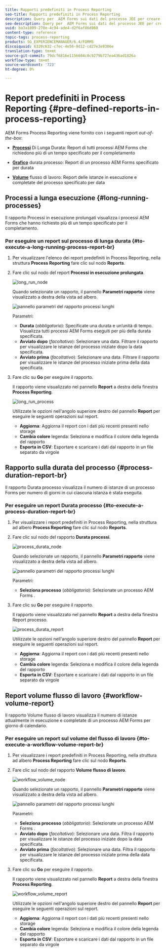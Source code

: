 ```yaml
---
title: Rapporti predefiniti in Process Reporting
seo-title: Rapporti predefiniti in Process Reporting
description: Query per  AEM Forms sui dati del processo JEE per creare rapporti su processi in esecuzione prolungati, durata del processo e volume del flusso di lavoro
seo-description: Query per  AEM Forms sui dati del processo JEE per creare rapporti su processi in esecuzione prolungati, durata del processo e volume del flusso di lavoro
uuid: ba3a1809-270e-4c94-ade4-d2f6af86d860
content-type: reference
topic-tags: process-reporting
products: SG_EXPERIENCEMANAGER/6.4/FORMS
discoiquuid: 6320c632-c7ec-4e56-9d12-cd27e3e9306e
translation-type: tm+mt
source-git-commit: 79dcf6816e1156604c0c9279b727ea436ad1826a
workflow-type: tm+mt
source-wordcount: '723'
ht-degree: 0%

---
```



# Report predefiniti in Process Reporting {#pre-defined-reports-in-process-reporting}

 AEM Forms Process Reporting viene fornito con i seguenti report *out-of-the-box*:

* **[Processi](/help/forms/using/process-reporting/pre-defined-reports-in-process-reporting.md#p-long-running-processes-p)** Di Lunga Durata: Report di tutti  processi AEM Forms che richiedono più di un tempo specificato per il completamento

* **[Grafico](/help/forms/using/process-reporting/pre-defined-reports-in-process-reporting.md#p-process-duration-report-br-p)** durata processo: Report di un processo AEM Forms  specificato per durata

* **[Volume](/help/forms/using/process-reporting/pre-defined-reports-in-process-reporting.md#p-workflow-volume-report-p)** flusso di lavoro: Report delle istanze in esecuzione e completate del processo specificato per data

## Processi a lunga esecuzione {#long-running-processes}

Il rapporto Processi in esecuzione prolungati visualizza i  processi AEM Forms che hanno richiesto più di un tempo specificato per il completamento.

### Per eseguire un report sul processo di lunga durata {#to-execute-a-long-running-process-report-br}

1. Per visualizzare l&#39;elenco dei report predefiniti in Process Reporting, nella struttura **Process Reporting** fare clic sul nodo **Reports**.
1. Fare clic sul nodo del report **Processi in esecuzione prolungata**.

   ![long_run_node](assets/long_running_node.png)

   Quando selezionate un rapporto, il pannello **Parametri rapporto** viene visualizzato a destra della vista ad albero.

   ![pannello parametri del rapporto processi lunghi](assets/report_parameters_panel.png)

   Parametri:

   * **Durata** (*obbligatorio*): Specificate una durata e un’unità di tempo. Visualizza tutti  processi AEM Forms eseguiti per più della durata specificata.
   * **Avviato dopo**  (*facoltativo*): Selezionare una data. Filtrare il rapporto per visualizzare le istanze del processo iniziate dopo la data specificata.
   * **Avviato prima**  (*facoltativo*): Selezionare una data. Filtrare il rapporto per visualizzare le istanze del processo iniziate prima della data specificata.

1. Fare clic su **Go** per eseguire il rapporto.

   Il rapporto viene visualizzato nel pannello **Report** a destra della finestra **Process Reporting**.

   ![long_run_process](assets/long_running_processes.png)

   Utilizzate le opzioni nell&#39;angolo superiore destro del pannello **Report** per eseguire le seguenti operazioni sul report.

   * **Aggiorna**: Aggiorna il report con i dati più recenti presenti nello storage
   * **Cambia colore** legenda: Seleziona e modifica il colore della legenda del rapporto
   * **Esporta in CSV**: Esportare e scaricare i dati dal rapporto in un file separato da virgole

## Rapporto sulla durata del processo {#process-duration-report-br}

Il rapporto Durata processo visualizza il numero di istanze di un processo Forms per numero di giorni in cui ciascuna istanza è stata eseguita.

### Per eseguire un report Durata processo {#to-execute-a-process-duration-report-br}

1. Per visualizzare i report predefiniti in Process Reporting, nella struttura ad albero **Process Reporting** fare clic sul nodo **Reports**.
1. Fare clic sul nodo del rapporto **Durata processi**.

   ![process_durata_node](assets/process_duration_node.png)

   Quando selezionate un rapporto, il pannello **Parametri rapporto** viene visualizzato a destra della vista ad albero.

   ![pannello parametri del rapporto processi lunghi](assets/process_duration_params.png)

   Parametri:

   * **Seleziona processo**  (*obbligatorio*): Selezionate un processo AEM Forms .

1. Fare clic su **Go** per eseguire il rapporto.

   Il rapporto viene visualizzato nel pannello **Report** a destra della finestra Report processo.

   ![process_durata_report](assets/process_duration_report.png)

   Utilizzate le opzioni nell&#39;angolo superiore destro del pannello **Report** per eseguire le seguenti operazioni sul report.

   * **Aggiorna**: Aggiorna il report con i dati più recenti presenti nello storage
   * **Cambia colore** legenda: Seleziona e modifica il colore della legenda del rapporto
   * **Esporta in CSV**: Esportare e scaricare i dati dal rapporto in un file separato da virgole

## Report volume flusso di lavoro {#workflow-volume-report}

Il rapporto Volume flusso di lavoro visualizza il numero di istanze attualmente in esecuzione e completate di un processo AEM Forms  per giorno di calendario.

### Per eseguire un report sul volume del flusso di lavoro {#to-execute-a-workflow-volume-report-br}

1. Per visualizzare i report predefiniti in Process Reporting, nella struttura ad albero **Process Reporting** fare clic sul nodo **Reports**.
1. Fare clic sul nodo del rapporto **Volume flusso di lavoro**.

   ![workflow_volume_node](assets/workflow_volume_node.png)

   Quando selezionate un rapporto, il pannello **Parametri rapporto** viene visualizzato a destra della vista ad albero.

   ![pannello parametri del rapporto processi lunghi](assets/workflow_volume_params.png)

   Parametri:

   * **Seleziona processo** (*obbligatorio*): Selezionate un processo AEM Forms .
   * **Avviato dopo**  (*facoltativo*): Selezionare una data. Filtra il rapporto per visualizzare le istanze del processo iniziate dopo la data specificata.
   * **Avviato prima**  (*facoltativo*): Selezionare una data. Filtra il rapporto per visualizzare le istanze del processo iniziate prima della data specificata.

1. Fare clic su **Go** per eseguire il rapporto.

   Il rapporto viene visualizzato nel pannello **Report** a destra della finestra **Process Reporting**.

   ![workflow_volume_report](assets/workflow_volume_report.png)

   Utilizzate le opzioni nell&#39;angolo superiore destro del pannello **Report** per eseguire le seguenti operazioni sul report.

   * **Aggiorna**: Aggiorna il report con i dati più recenti presenti nello storage
   * **Cambia colore** legenda: Seleziona e modifica il colore della legenda del rapporto
   * **Esporta in CSV**: Esportare e scaricare i dati dal rapporto in un file separato da virgole

